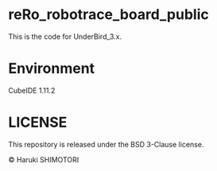 # reRo_robotrace_board_public
This is the code for UnderBird_3.x.

# Environment
CubeIDE 1.11.2

# LICENSE
This repository is released under the BSD 3-Clause license.

© Haruki SHIMOTORI

